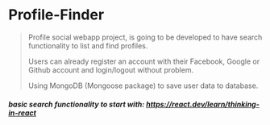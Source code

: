 # Profile-Finder

> Profile social webapp project, is going to be developed to have search functionality to list and find profiles.  
>
> Users can already register an account with their Facebook, Google or Github account and login/logout without problem.   
> 
> Using MongoDB (Mongoose package) to save user data to database.
> 
  

##### **basic search functionality to start with**: https://react.dev/learn/thinking-in-react  
